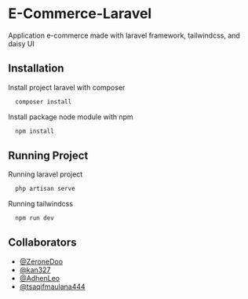 
# E-Commerce-Laravel

Application e-commerce made with laravel framework, tailwindcss, and daisy UI


## Installation

Install project laravel with composer

```bash
  composer install
```
Install package node module with npm

```bash
  npm install
```

## Running Project

Running laravel project

```bash
  php artisan serve
```

Running tailwindcss

```bash
  npm run dev
```


## Collaborators

- [@ZeroneDoo](https://www.github.com/ZeroneDoo)
- [@kan327](https://www.github.com/kan327)
- [@AdhenLeo](https://www.github.com/AdhenLeo)
- [@tsaqifmaulana444](https://www.github.com/tsaqifmaulana444)

